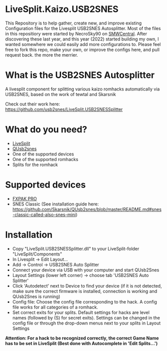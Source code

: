 # LiveSplit.Kaizo.USB2SNES
This Repository is to help gather, create new, and improve existing Configuration files for the Livesplit USB2SNES Autosplitter. Most of the files in this repositiory were started by NecroSky90 on [SMWCentral](https://www.smwcentral.net/?p=profile&id=43932). After discovering these last year, and this year (2022) started building my own, I wanted somewhere we could easily add more configurations to. Please feel free to fork this repo, make your own, or improve the configs here, and pull request back. the more the merrier.

# What is the USB2SNES Autosplitter
A livesplit component for splitting various kaizo romhacks automatically via USB2SNES, based on the work of tewtal and Skarsnik

Check out their work here: https://github.com/usb2snes/LiveSplit.USB2SNESSplitter

# What do you need?
- [LiveSplit](https://livesplit.org/downloads/)
- [QUsb2snes](https://github.com/Skarsnik/QUsb2snes/releases)
- One of the supported devices
- One of the supported romhacks
- Splits for the romhack

# Supported devices

- [FXPAK PRO](https://krikzz.com/our-products/cartridges/fxpak-pro.html)
- SNES Classic (See installation guide here: https://github.com/Skarsnik/QUsb2snes/blob/master/README.md#snes-classic-called-also-snes-mini)

# Installation

- Copy "LiveSplit.USB2SNESSplitter.dll" to your LiveSplit-folder "LiveSplit/Components"
- In Livesplit -> Edit Layout...
- Add -> Control -> USB2SNES Auto Splitter
- Connect your device via USB with your computer and start QUsb2Snes
- Layout Settings (lower left corner) -> choose tab 'USB2SNES Auto Splitter'
- Click 'Autodetect' next to Device to find your device (if it is not detected, make sure the correct firmware is installed, connection is working and QUsb2Snes is running)
- Config file: Choose the config file corresponding to the hack. A config file works for all categories of a romhack.
- Set correct exits for your splits. Default settings for hacks are level names (followed by (S) for secret exits). Settings can be changed in the config file or through the drop-down menus next to your splits in Layout Settings

**Attention: For a hack to be recognized correctly, the correct Game Name has to be set in LiveSplit (Best done with Autocomplete in 'Edit Splits...')**

